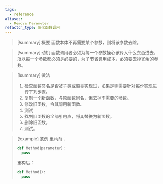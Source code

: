 ```yaml
---
tags:
  - reference
aliases:
  - Remove Parameter
refactor_type: 简化函数调用
---
```

> [!summary] 概要
> 函数本体不再需要某个参数，则将该参数去除。

> [!summary] 动机
> 函数调用者必须为每一个参数操心该传入什么东西进去，所以每一个参数都必须是必要的，为了节省调用成本，必须要去掉冗余的参数。

> [!summary] 做法
> 1. 检查函数签名是否被子类或超类实现过，如果是则需要针对每份实现进行下列步骤。
> 2. 复制一个新函数，与原函数同名，但去掉不需要的参数。
> 3. 修改旧函数，令其调用新函数。
> 4. 测试
> 5. 找到旧函数的全部引用点，将其替换为新函数。
> 6. 删除旧函数。
> 7. 测试。

> [!example] 范例
> 重构前：
> ```python
> def Method(parameter):
> 	pass
> ```
> 重构后：
> ```python
> def Method():
> 	pass
> ```